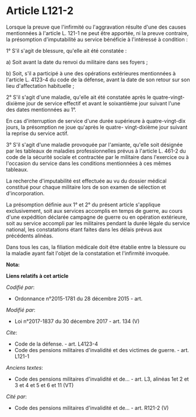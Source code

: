 # Article L121-2

Lorsque la preuve que l'infirmité ou l'aggravation résulte d'une des causes mentionnées à l'article L. 121-1 ne peut être
apportée, ni la preuve contraire, la présomption d'imputabilité au service bénéficie à l'intéressé à condition :

1° S'il s'agit de blessure, qu'elle ait été constatée :

a) Soit avant la date du renvoi du militaire dans ses foyers ;

b) Soit, s'il a participé à une des opérations extérieures mentionnées à l'article L. 4123-4 du code de la défense, avant la
date de son retour sur son lieu d'affectation habituelle ;

2° S'il s'agit d'une maladie, qu'elle ait été constatée après le quatre-vingt-dixième jour de service effectif et avant le
soixantième jour suivant l'une des dates mentionnées au 1°.

En cas d'interruption de service d'une durée supérieure à quatre-vingt-dix jours, la présomption ne joue qu'après le quatre-
vingt-dixième jour suivant la reprise du service actif.

3° S'il s'agit d'une maladie provoquée par l'amiante, qu'elle soit désignée par les tableaux de maladies professionnelles
prévus à l'article L. 461-2 du code de la sécurité sociale et contractée par le militaire dans l'exercice ou à l'occasion du
service dans les conditions mentionnées à ces mêmes tableaux.

La recherche d'imputabilité est effectuée au vu du dossier médical constitué pour chaque militaire lors de son examen de
sélection et d'incorporation.

La présomption définie aux 1° et 2° du présent article s'applique exclusivement, soit aux services accomplis en temps de
guerre, au cours d'une expédition déclarée campagne de guerre ou en opération extérieure, soit au service accompli par les
militaires pendant la durée légale du service national, les constatations étant faites dans les délais prévus aux précédents
alinéas.

Dans tous les cas, la filiation médicale doit être établie entre la blessure ou la maladie ayant fait l'objet de la
constatation et l'infirmité invoquée.

**Nota:**



**Liens relatifs à cet article**

_Codifié par_:

  - Ordonnance n°2015-1781 du 28 décembre 2015 - art.

_Modifié par_:

  - Loi n°2017-1837 du 30 décembre 2017 - art. 134 (V)

_Cite_:

  - Code de la défense. - art. L4123-4
  - Code des pensions militaires d'invalidité et des victimes de guerre. - art. L121-1

_Anciens textes_:

  - Code des pensions militaires d'invalidité et de... - art. L3, alinéas 1et 2 et 3 et 4 et 5 et 6 et 11 (VT)

_Cité par_:

  - Code des pensions militaires d'invalidité et de... - art. R121-2 (V)
